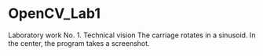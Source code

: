 # OpenCV_Lab1
Laboratory work No. 1. Technical vision
The carriage rotates in a sinusoid. In the center, the program takes a screenshot.



